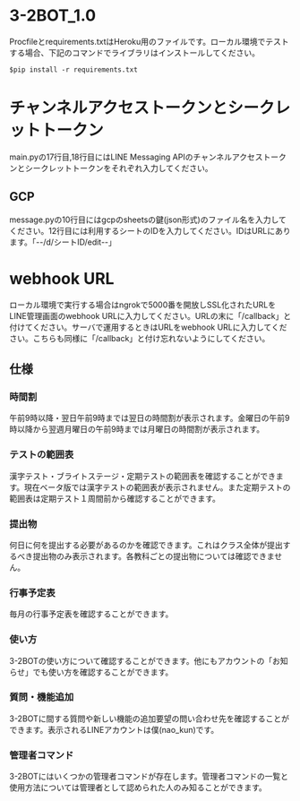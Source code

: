 # 3-2BOT_1.0

Procfileとrequirements.txtはHeroku用のファイルです。ローカル環境でテストする場合、下記のコマンドでライブラリはインストールしてください。

    $pip install -r requirements.txt
    
# チャンネルアクセストークンとシークレットトークン

main.pyの17行目,18行目にはLINE Messaging APIのチャンネルアクセストークンとシークレットトークンをそれぞれ入力してください。

## GCP

message.pyの10行目にはgcpのsheetsの鍵(json形式)のファイル名を入力してください。12行目には利用するシートのIDを入力してください。IDはURLにあります。「--/d/シートID/edit--」

# webhook URL

ローカル環境で実行する場合はngrokで5000番を開放しSSL化されたURLをLINE管理画面のwebhook URLに入力してください。URLの末に「/callback」と付けてください。サーバで運用するときはURLをwebhook URLに入力してください。こちらも同様に「/callback」と付け忘れないようにしてください。

## 仕様

### 時間割

午前9時以降・翌日午前9時までは翌日の時間割が表示されます。金曜日の午前9時以降から翌週月曜日の午前9時までは月曜日の時間割が表示されます。

### テストの範囲表

漢字テスト・ブライトステージ・定期テストの範囲表を確認することができます。現在ベータ版では漢字テストの範囲表が表示されません。また定期テストの範囲表は定期テスト１周間前から確認することができます。

### 提出物

何日に何を提出する必要があるのかを確認できます。これはクラス全体が提出するべき提出物のみ表示されます。各教科ごとの提出物については確認できません。

### 行事予定表

毎月の行事予定表を確認することができます。

### 使い方

3-2BOTの使い方について確認することができます。他にもアカウントの「お知らせ」でも使い方を確認することができます。

### 質問・機能追加

3-2BOTに間する質問や新しい機能の追加要望の問い合わせ先を確認することができます。表示されるLINEアカウントは僕(nao_kun)です。

### 管理者コマンド

3-2BOTにはいくつかの管理者コマンドが存在します。管理者コマンドの一覧と使用方法については管理者として認められた人のみ知ることができます。
